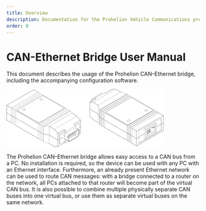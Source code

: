 ```yaml
---
title: Overview
description: Documentation for the Prohelion Vehicle Communications protocol
order: 0
---
```


# CAN-Ethernet Bridge User Manual

This document describes the usage of the Prohelion CAN–Ethernet bridge, including the accompanying configuration software.

![CAN-Ethernet Bridge](images/introduction.png)

The Prohelion CAN–Ethernet bridge allows easy access to a CAN bus from a PC. No installation is required, so the device can be used with any PC with an Ethernet interface. Furthermore, an already present Ethernet network can be used to route CAN messages: with a bridge connected to a router on the network, all PCs attached to that router will become part of the virtual CAN bus. It is also possible to combine multiple physically separate CAN buses into one virtual bus, or use them as separate virtual buses on the same network.




